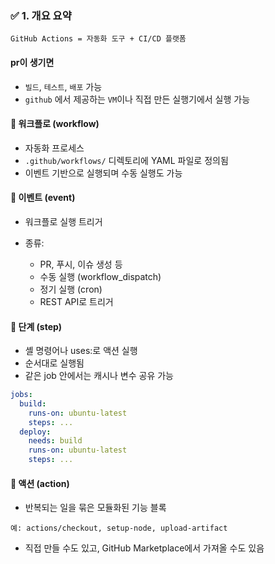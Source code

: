 ### ✅ 1. 개요 요약

```
GitHub Actions = 자동화 도구 + CI/CD 플랫폼
```

#### pr이 생기면

- `빌드`, `테스트`, `배포` 가능
- `github` 에서 제공하는 `VM`이나 직접 만든 실행기에서 실행 가능

#### 🔁 워크플로 (workflow)

- 자동화 프로세스
- `.github/workflows/` 디렉토리에 YAML 파일로 정의됨
- 이벤트 기반으로 실행되며 수동 실행도 가능

#### 🔔 이벤트 (event)

- 워크플로 실행 트리거

- 종류:

  - PR, 푸시, 이슈 생성 등
  - 수동 실행 (workflow_dispatch)
  - 정기 실행 (cron)
  - REST API로 트리거

#### 🔹 단계 (step)

- 셸 명령어나 uses:로 액션 실행
- 순서대로 실행됨
- 같은 job 안에서는 캐시나 변수 공유 가능

```yaml
jobs:
  build:
    runs-on: ubuntu-latest
    steps: ...
  deploy:
    needs: build
    runs-on: ubuntu-latest
    steps: ...
```

#### 🧱 액션 (action)

- 반복되는 일을 묶은 모듈화된 기능 블록

```
예: actions/checkout, setup-node, upload-artifact
```

- 직접 만들 수도 있고, GitHub Marketplace에서 가져올 수도 있음
